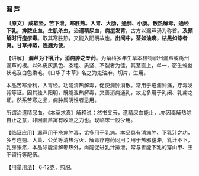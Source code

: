 ### 漏  芦

 **〔原文〕 咸软坚，苦下泄，寒胜热。入胃、大肠，通肺、小肠。散热解毒，通经下乳，排脓止血，生肌杀虫。治遗精尿血，痈疽发背**，古方以漏芦汤为称首。**及预解时行痘疹毒**。取其寒胜热，又能入阳明故也。**出闽中，茎如油麻，枯黑如漆者真。甘草拌蒸，连翘为使**。

 【讲解】  **漏芦为下乳汁，消痈肿之专药**。为菊科多年生草本植物祁州漏芦或禹州漏芦的根。以外皮灰黑色、条粗、质坚、不裂者为佳。其茎直上，单一，密生蛛丝状毛及白色柔毛。《曰华子本草》名之为鬼油麻。切片，生用。

   本品苦寒滑利，入胃经。功能清热解毒，促使痈肿消散。常用于疮痈肿痛，疔毒发背等证。因其独人阳明，既能泄热解毒，又善消痈通乳，故尤多用于乳闭、乳痈之证。然系苦寒之品，痈肿属阴性者忌用。

   所谓治遗精尿血，《本草求真》解释说：然书又云，遗精尿血能止，.亦因毒解热除自止之意，非因漏芦寓有收涩之力也。现临床一般少用。

【临证应用】漏芦用于疮痈肿毒，尤多用于乳痈。本品具有消痈肿、下乳汁之功，多与连翘、大黄、公英等清热泻火，解毒疗疮药同用；用于热邪壅滞，乳汁不下，乳房胀疼，本品除能清解邪热外，尚能促进乳汁排泄，常与善能下乳的穿山甲、王不留行等配伍。

【用量用法】   6-12克，煎服。

